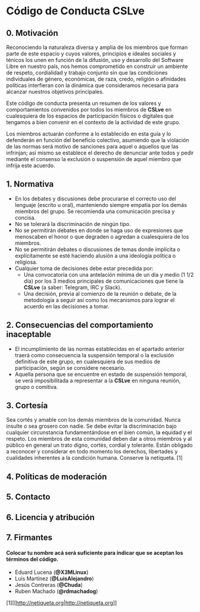 # Código de Conducta CSLve

## 0. Motivación

Reconociendo la naturaleza diversa y amplia de los miembros que forman parte de este espacio y cuyos valores, principios e ideales sociales y ténicos los unen en función de la difusión, uso y desarrollo del Software Libre en nuestro país, nos hemos comprometido en construir un ambiente de respeto, cordialidad y trabajo conjunto sin que las condiciones individuales de género, económicas, de raza, credo, religión o afinidades políticas interfieran con la dinámica que consideramos necesaria para alcanzar nuestros objetivos principales.

Este código de conducta presenta un resumen de los valores y comportamientos convenidos por todos los miembros de **CSLve** en cualesquiera de los espacios de participación físicos o digitales que tengamos a bien convenir en el contexto de la actividad de este grupo.

Los miembros actuarán conforme a lo establecido en esta guía y lo defenderán en función del beneficio colectivo, asumiendo que la violación de las normas será motivo de sanciones para aquel o aquellos que las infrinjan; así mismo se establece el derecho de denunciar ante todos y pedir mediante el consenso la exclusión o suspensión de aquel miembro que infrija este acuerdo.

## 1. Normativa

* En los debates y discusiones debe procurarse el correcto uso del lenguaje (escrito u oral), manteniendo siempre empatía por los demás miembros del grupo. Se recomienda una comunicación precisa y concisa.
* No se tolerará la discriminación de ningún tipo.
* No se permitirán debates en donde se haga uso de expresiones que menoscaben el honor o que degraden o agredan a cualesquiera de los miembros.
* No se permitirán debates o discusiones de temas donde implícita o explícitamente se esté haciendo alusión a una ideología política o religiosa.
* Cualquier toma de decisiones debe estar precedida por:
  * Una convocatoria con una antelación mínima de un día y medio (1 1/2 día) por los 3 medios principales de comunicaciones que tiene la **CSLve** (a saber: Telegram, IRC y Slack).
  * Una decisión, previa al comienzo de la reunión o debate, de la metodología a seguir así como los mecanismos para lograr el acuerdo en las decisiones a tomar.

## 2. Consecuencias del comportamiento inaceptable

* El incumplimiento de las normas establecidas en el apartado anterior traerá como consecuencia la suspensión temporal o la exclusión definitiva de este grupo, en cualesquiera de sus medios de participación, según se considere necesario.
* Aquella persona que se encuentre en estado de suspensión temporal, se verá imposibilitada a representar a la **CSLve** en ninguna reunión, grupo o comitiva.


## 3. Cortesía

Sea cortés y amable con los demás miembros de la comunidad. Nunca insulte o sea grosero con nadie. Se debe evitar la discriminación bajo cualquier circunstancia fundamentándose en el bien común, la equidad y el respeto.
Los miembros de esta comunidad deben dar a otros miembros y al público en general un trato digno, cortés, cordial y tolerante. Están obligado a reconocer y considerar en todo momento los derechos, libertades y cualidades inherentes a la condición humana.
Conserve la netiqueta. [1]


## 4. Políticas de moderación


## 5. Contacto


## 6. Licencia y atribución


## 7. Firmantes
#### Colocar tu nombre acá será suficiente para indicar que se aceptan los términos del código.
- Eduard Lucena (**@X3MLinux**)
- Luis Martínez (**@LuisAlejandro**)
- Jesús Contreras (**@Chuda**)
- Ruben Machado (**@rdmachadog**)


[1][[http://netiqueta.org|http://netiqueta.org]]
